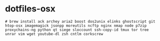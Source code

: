 dotfiles-osx
============

    # brew install ack archey aria2 boost dos2unix elinks ghostscript git htop-osx imagemagick jsonpp moreutils ncftp nginx nmap node p7zip proxychains-ng python qt siege sloccount ssh-copy-id tmux tor tree unrar vim wget youtube-dl zsh cntlm corkscrew
